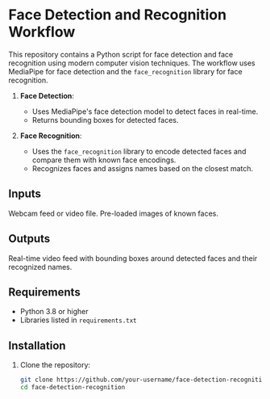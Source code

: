 # Face Detection and Recognition Workflow

This repository contains a Python script for face detection and face recognition using modern computer vision techniques. The workflow uses MediaPipe for face detection and the `face_recognition` library for face recognition.

1. **Face Detection**:
   - Uses MediaPipe's face detection model to detect faces in real-time.
   - Returns bounding boxes for detected faces.

2. **Face Recognition**:
   - Uses the `face_recognition` library to encode detected faces and compare them with known face encodings.
   - Recognizes faces and assigns names based on the closest match.

## Inputs
Webcam feed or video file.
Pre-loaded images of known faces.

## Outputs
Real-time video feed with bounding boxes around detected faces and their recognized names.

## Requirements
- Python 3.8 or higher
- Libraries listed in `requirements.txt`

## Installation
1. Clone the repository:
   ```bash
   git clone https://github.com/your-username/face-detection-recognition.git
   cd face-detection-recognition
